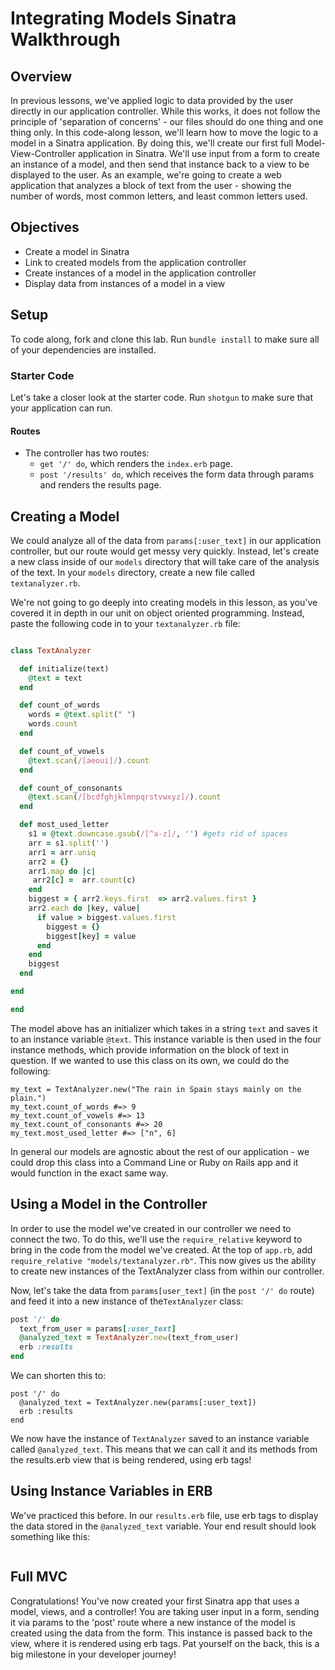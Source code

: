 # Integrating Models Sinatra Walkthrough

## Overview
In previous lessons, we've applied logic to data provided by the user directly in our application controller. While this works, it does not follow the principle of 'separation of concerns' - our files should do one thing and one thing only. In this code-along lesson, we'll learn how to move the logic to a model in a Sinatra application. By doing this, we'll create our first full Model-View-Controller application in Sinatra. We'll use input from a form to create an instance of a model, and then send that instance back to a view to be displayed to the user. As an example, we're going to create a web application that analyzes a block of text from the user - showing the number of words, most common letters, and least common letters used.

## Objectives
+ Create a model in Sinatra
+ Link to created models from the application controller
+ Create instances of a model in the application controller
+ Display data from instances of a model in a view

## Setup

To code along, fork and clone this lab. Run `bundle install` to make sure all of your dependencies are installed. 

### Starter Code
Let's take a closer look at the starter code. Run `shotgun` to make sure that your application can run.

#### Routes
+ The controller has two routes:
	+  `get '/' do`, which renders the `index.erb` page.
	+  `post '/results' do`, which receives the form data through params and renders the results page.

## Creating a Model

We could analyze all of the data from `params[:user_text]` in our application controller, but our route would get messy very quickly. Instead, let's create a new class inside of our `models` directory that will take care of the analysis of the text. In your `models` directory, create a new file called `textanalyzer.rb`.

We're not going to go deeply into creating models in this lesson, as you've covered it in depth in our unit on object oriented programming. Instead, paste the following code in to your `textanalyzer.rb` file:

```ruby

class TextAnalyzer

  def initialize(text)
    @text = text
  end

  def count_of_words
    words = @text.split(" ")
    words.count
  end

  def count_of_vowels
    @text.scan(/[aeoui]/).count
  end

  def count_of_consonants
    @text.scan(/[bcdfghjklmnpqrstvwxyz]/).count
  end

  def most_used_letter
    s1 = @text.downcase.gsub(/[^a-z]/, '') #gets rid of spaces
    arr = s1.split('')
    arr1 = arr.uniq
    arr2 = {}
    arr1.map do |c| 
     arr2[c] =  arr.count(c)
    end
    biggest = { arr2.keys.first  => arr2.values.first }
    arr2.each do |key, value|
      if value > biggest.values.first
        biggest = {}
        biggest[key] = value
      end
    end
    biggest
  end

end

end
```
The model above has an initializer which takes in a string `text` and saves it to an instance variable `@text`. This instance variable is then used in the four instance methods, which provide information on the block of text in question. If we wanted to use this class on its own, we could do the following:

```
my_text = TextAnalyzer.new("The rain in Spain stays mainly on the plain.")
my_text.count_of_words #=> 9
my_text.count_of_vowels #=> 13
my_text.count_of_consonants #=> 20
my_text.most_used_letter #=> ["n", 6]

```
In general our models are agnostic about the rest of our application - we could drop this class into a Command Line or Ruby on Rails app and it would function in the exact same way.


## Using a Model in the Controller
In order to use the model we've created in our controller we need to connect the two. To do this, we'll use the `require_relative` keyword to bring in the code from the model we've created. At the top of `app.rb`, add `require_relative "models/textanalyzer.rb"`. This now gives us the ability to create new instances of the TextAnalyzer class from within our controller.

Now, let's take the data from `params[user_text]` (in the `post '/' do` route) and feed it into a new instance of the`TextAnalyzer` class:

```ruby
post '/' do
  text_from_user = params[:user_text]
  @analyzed_text = TextAnalyzer.new(text_from_user)
  erb :results
end
```
We can shorten this to:

```
post '/' do
  @analyzed_text = TextAnalyzer.new(params[:user_text])
  erb :results
end
```
We now have the instance of `TextAnalyzer` saved to an instance variable called `@analyzed_text`. This means that we can call it and its methods from the results.erb view that is being rendered, using erb tags!

## Using Instance Variables in ERB

We've practiced this before. In our `results.erb` file, use erb tags to display the data stored in the `@analyzed_text` variable. Your end result should look something like this:

<img src="">

## Full MVC
Congratulations! You've now created your first Sinatra app that uses a model, views, and a controller! You are taking user input in a form, sending it via params to the 'post' route where a new instance of the model is created using the data from the form. This instance is passed back to the view, where it is rendered using erb tags. Pat yourself on the back, this is a big milestone in your developer journey!
